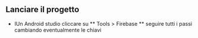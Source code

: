 ## Lanciare il progetto

- IUn Android studio cliccare su ** Tools > Firebase ** seguire tutti i passi cambiando eventualmente le chiavi